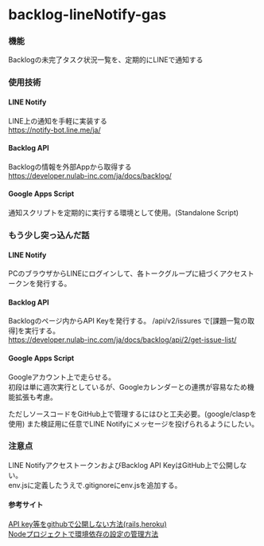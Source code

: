# backlog-lineNotify-gas
### 機能
Backlogの未完了タスク状況一覧を、定期的にLINEで通知する

### 使用技術
#### LINE Notify
LINE上の通知を手軽に実装する  
https://notify-bot.line.me/ja/  

#### Backlog API
Backlogの情報を外部Appから取得する  
https://developer.nulab-inc.com/ja/docs/backlog/  

#### Google Apps Script
通知スクリプトを定期的に実行する環境として使用。(Standalone Script)

### もう少し突っ込んだ話
#### LINE Notify
PCのブラウザからLINEにログインして、各トークグループに紐づくアクセストークンを発行する。

#### Backlog API
Backlogのページ内からAPI Keyを発行する。
/api/v2/issures で[課題一覧の取得]を実行する。  
https://developer.nulab-inc.com/ja/docs/backlog/api/2/get-issue-list/

#### Google Apps Script
Googleアカウント上で走らせる。  
初段は単に週次実行としているが、Googleカレンダーとの連携が容易なため機能拡張も考慮。

ただしソースコードをGitHub上で管理するにはひと工夫必要。(google/claspを使用)
また検証用に任意でLINE Notifyにメッセージを投げられるようにしたい。

### 注意点
LINE NotifyアクセストークンおよびBacklog API KeyはGitHub上で公開しない。  
env.jsに定義したうえで.gitignoreにenv.jsを追加する。

#### 参考サイト
[API key等をgithubで公開しない方法(rails,heroku)](https://qiita.com/uma0317/items/e142661c004f68d858a5)  
[Nodeプロジェクトで環境依存の設定の管理方法](https://qiita.com/ueokande/items/80048f886082fea5b776)  